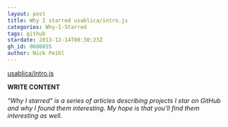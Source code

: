 ```yaml
---
layout: post
title: Why I starred usablica/intro.js
categories: Why-I-Starred
tags: github
stardate: 2013-12-14T00:30:23Z
gh_id: 8686855
author: Nick Peihl
---
```


[usablica/intro.js](star.repo.html_url)

**WRITE CONTENT**

*"Why I starred" is a series of articles describing projects I star on GitHub and why I found them interesting. My hope is that you'll find them interesting as well.*

